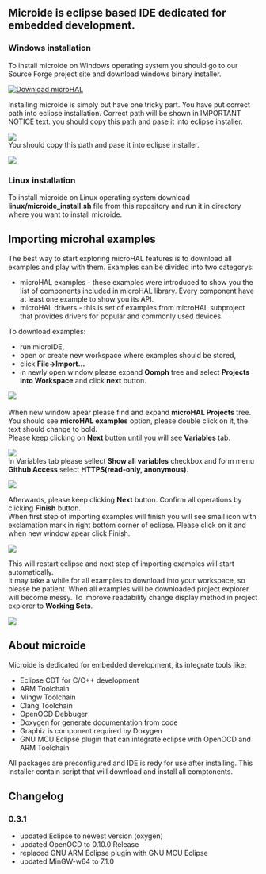 ## Microide is eclipse based IDE dedicated for embedded development. 

### Windows installation
To install microide on Windows operating system you should go to our Source Forge project site and download windows binary installer.

[![Download microHAL](https://a.fsdn.com/con/app/sf-download-button)](https://sourceforge.net/projects/microhal/files/latest/download)

Installing microide is simply but have one tricky part. You have put correct path into eclipse installation. Correct path will be shown in IMPORTANT NOTICE text. you should copy this path and pase it into eclipse installer.

![](images/microide_installer_important_notice.png)
</br>
You should copy this path and pase it into eclipse installer.

![](images/microide_installer_set_eclipse_installation_directory.png)

### Linux installation
To install microide on Linux operating system download <b>linux/microide_install.sh</b> file from this repository and run it in directory where you want to install microide.

## Importing microhal examples
The best way to start exploring microHAL features is to download all examples and play with them. Examples can be divided into two categorys:
- microHAL examples - these examples were introduced to show you the list of components included in microHAL library. Every component have at least one example to show you its API.
- microHAL drivers - this is set of examples from microHAL subproject that provides drivers for popular and commonly used devices.

To download examples:
- run microIDE,
- open or create new workspace where examples should be stored,
- click <b>File->Import...</b>
- in newly open window please expand <b>Oomph</b> tree and select <b>Projects into Workspace</b> and click <b>next</b> button.

![](images/eclipse_file_import_wizard_oomph.png)
</br>
</br>
When new window apear please find and expand <b>microHAL Projects</b> tree. You should see <b>microHAL examples</b> option, please double click on it, the text should change to bold.</br>
Please keep clicking on <b>Next</b> button until you will see <b>Variables</b> tab. 

![](images/eclipse_file_import_oomph_microHALProjects_examples.png)
</br>
In Variables tab please sellect <b>Show all variables</b> checkbox and form menu <b>Github Access</b> select <b>HTTPS(read-only, anonymous)</b>.

![](images/eclipse_file_import_github_settings_show_options.png)

Afterwards, please keep clicking <b>Next</b> button. Confirm all operations by clicking <b>Finish</b> button.</br>
When first step of importing examples will finish you will see small icon with exclamation mark in right bottom corner of eclipse. Please click on it and when new window apear click Finish.

![](images/eclipse_file_import_restart_required.png)</br>

This will restart eclipse and next step of importing examples will start automatically.
</br>
It may take a while for all examples to download into your workspace, so please be patient. When all examples will be downloaded project explorer will become messy. To improve readability change display method in project explorer to <b>Working Sets</b>.

![](images/eclipse_projectExplorer_topLevelElements_workingSets.png)</br>

## About microide
Microide is dedicated for embedded development, its integrate tools like:
 - Eclipse CDT for C/C++ development
 - ARM Toolchain
 - Mingw Toolchain
 - Clang Toolchain
 - OpenOCD Debbuger
 - Doxygen for generate documentation from code
 - Graphiz is component required by Doxygen
 - GNU MCU Eclipse plugin that can integrate eclipse with OpenOCD and ARM Toolchain
 
All packages are preconfigured and IDE is redy for use after installing. This installer contain script that will download and install all comptonents.

## Changelog

### 0.3.1
- updated Eclipse to newest version (oxygen)
- updated OpenOCD to 0.10.0 Release 
- replaced GNU ARM Eclipse plugin with GNU MCU Eclipse
- updated MinGW-w64 to 7.1.0
